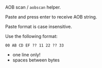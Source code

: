 AOB scan / `aobscan` helper.

Paste and press enter to receive AOB string.

Paste format is case insensitive.

Use the following format:

`00 AB CD EF ?? 11 22 ?? 33`

- one line only!
- spaces between bytes
